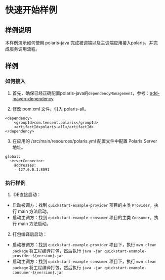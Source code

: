 # 快速开始样例

## 样例说明

本样例演示如何使用 polaris-java 完成被调端以及主调端应用接入polaris，并完成服务调用流程。

## 样例

### 如何接入

1. 首先，确保已经正确配置polaris-java的`dependencyManagement`，参考：[add-maven-dependency](https://github.com/polarismesh/polaris-java/blob/main/README-zh.md#%E5%A6%82%E4%BD%95%E5%BC%95%E5%85%A5%E4%BE%9D%E8%B5%96)

2. 修改 pom.xml 文件，引入 polaris-all。
```
<dependency>
    <groupId>com.tencent.polaris</groupId>
    <artifactId>polaris-all</artifactId>
</dependency>
```

3. 在应用的 /src/main/resources/polaris.yml 配置文件中配置 Polaris Server 地址。
```
global:
  serverConnector:
    addresses:
    - 127.0.0.1:8091
```

### 执行样例

1. IDE直接启动：

- 启动被调方：找到 `quickstart-example-provider` 项目的主类 `Provider`，执行 main 方法启动。
- 启动主调方：找到 `quickstart-example-consumer` 项目的主类 `Consumer`，执行 main 方法启动。

2. 打包编译后启动：

- 启动被调方：找到 `quickstart-example-provider` 项目下，执行 `mvn clean package` 将工程编译打包，然后执行 `java -jar quickstart-example-provider-${version}.jar`
- 启动主调方：找到 `quickstart-example-consumer` 项目下，执行 `mvn clean package` 将工程编译打包，然后执行 `java -jar quickstart-example-consumer-${version}.jar`